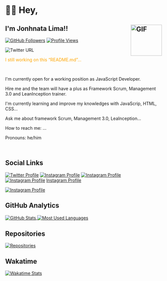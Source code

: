# 👋🏼 <strong>Hey</strong>,

## I'm Jonhnata Lima!! <img width="100" alt="GIF" align="right" src="https://media0.giphy.com/media/TFUd6cS3rc4qcaS5T8/giphy.gif"/>


[![GitHub Followers](https://img.shields.io/github/followers/JonhnataLima?color=%23f5f5f5&label=GitHub%20Followers&logo=GitHub&logoColor=%23f5f5f5)](https://github.com/JonhnataLima)
[![Profile Views](https://img.shields.io/jsdelivr/gh/hd/JonhnataLima/jonhnatalima?color=%23f5f5f5&label=Views&logo=GitHub&logoColor=%23f5f5f5)](https://github.com/JonhnataLima)


<img alt="Twitter URL" src="">
<br>
<p style="color: orange">I still working on this &ldquo;README.md&rdquo;...</p> 
<br>

<p>I'm currently open for a working position as JavaScript Developer.</p>
<p>Hire me and the team will have a  plus as Framework Scrum, Management 3.0 and LeanInception trainer.</p>
<p>I'm currently learning and improve my knowledges with JavaScrip, HTML, CSS...</p>
<p>Ask me about framework Scrum, Management 3.0, LeaInception...</p>
<p>How to reach me: ...</p>
<p>Pronouns: he/him</p>

<br>

## Social Links


[![Twitter Profile](https://img.shields.io/twitter/url?color=%231DA1F2&label=%40JonhnataLima&logo=Twitter&logoColor=%231DA1F2&style=plastic&url=https%3A%2F%2Ftwitter.com%2FJonhnataLima)](https://twitter.com/intent/follow?screen_name=JonhnataLima)
[![Instagram Profile](https://img.shields.io/badge/instagram-%20-orange?color=%23C13584&label=%40jonhnatalima&logo=Instagram&logoColor=%23F56040&style=plastic)](https://www.instagram.com/jonhnatalima/)
[![Instagram Profile](https://img.shields.io/badge/linkedin-%20-blue?&label=LinkedIn&logo=linkedin&logoColor=FFFFFF&style=plastic)](https://www.linkedin.com/in/jonhnata-lima/)
[![Instagram Profile](https://img.shields.io/badge/linkedin-Jonhnata%20Lima-blue?&label=LinkedIn&logo=linkedin&logoColor=FFFFFF&style=plastic)](https://www.linkedin.com/in/jonhnata-lima/)
[Instagram Profile](https://www.linkedin.com/in/jonhnata-lima/)

<p>
<a target="_blank" href="https://www.linkedin.com/in/jonhnata-lima/"><img src="https://img.shields.io/badge/linkedin-Jonhnata%20Lima-blue?&label=LinkedIn&logo=linkedin&logoColor=FFFFFF&style=plastic" alt="Instagram Profile"/></a>
</p>



## GitHub Analytics
<p>
  <a href="https://github.com/jonhnatalima" target="_blank">
    <img align="center"
      src="https://github-readme-stats.vercel.app/api/?username=jonhnatalima&theme=chartreuse-dark&show_icons=true&count_private=true"
    alt="GitHub Stats"/>
  </a>
  <a href="https://github.com/jonhnatalima" target="_blank"
    ><img align="center"
      src="https://github-readme-stats.vercel.app/api/top-langs/?username=jonhnatalima&theme=chartreuse-dark&layout=compact"
    alt="Most Used Languages"/>
  </a>
</p>

## Repositories
<p>
  <a href="https://github.com/jonhnatalima/countdown-timer" target="_blank"
    ><img
      src="https://github-readme-stats.vercel.app/api/pin/?username=jonhnatalima&repo=countdown-timer&show_owner=true&theme=chartreuse-dark"
    alt="Repositories"/>
  </a>
</p>

## Wakatime

<p>
  <a href="https://github.com/jonhnatalima" target="_blank"
    ><img
      src="https://github-readme-stats.vercel.app/api/wakatime?username=jonhnatalima&theme=chartreuse-dark"
    alt="Wakatime Stats"/>
  </a>
</p>
